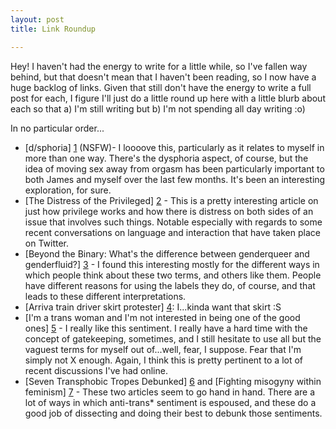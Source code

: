 ```yaml
---
layout: post
title: Link Roundup

---
```


Hey!  I haven't had the energy to write for a little while, so I've fallen way
behind, but that doesn't mean that I haven't been reading, so I now have a huge
backlog of links.  Given that still don't have the energy to write a full post
for each, I figure I'll just do a little round up here with a little blurb about
each so that a) I'm still writing but b) I'm not spending all day writing :o)

In no particular order...

* [d/sphoria] [1] (NSFW)- I loooove this, particularly as it relates to myself
  in more than one way.  There's the dysphoria aspect, of course, but the idea of
  moving sex away from orgasm has been particularly important to both James and
  myself over the last few months.  It's been an interesting exploration, for
  sure.
* [The Distress of the Privileged] [2] - This is a pretty interesting article on
  just how privilege works and how there is distress on both sides of an issue
  that involves such things.  Notable especially with regards to some recent
  conversations on language and interaction that have taken place on Twitter.
* [Beyond the Binary: What's the difference between genderqueer and
  genderfluid?] [3] - I found this interesting mostly for the different ways in
  which people think about these two terms, and others like them.  People have
  different reasons for using the labels they do, of course, and that leads to
  these different interpretations.
* [Arriva train driver skirt protester] [4]: I...kinda want that skirt :S
* [I'm a trans woman and I'm not interested in being one of the good ones] [5] -
  I really like this sentiment.  I really have a hard time with the concept of
  gatekeeping, sometimes, and I still hesitate to use all but the vaguest terms
  for myself out of...well, fear, I suppose.  Fear that I'm simply not X enough.
  Again, I think this is pretty pertinent to a lot of recent discussions I've
  had online.
* [Seven Transphobic Tropes Debunked] [6] and [Fighting misogyny within
  feminism] [7] - These two articles seem to go hand in hand.  There are a lot
  of ways in which anti-trans\* sentiment is espoused, and these do a good job
  of dissecting and doing their best to debunk those sentiments.

[1]: http://auntiepixelante.com/d/sphoria/ "D/sphoria"
[2]: http://weeklysift.com/2012/09/10/the-distress-of-the-privileged/ "The distress of the privileged"
[3]: http://cnlester.wordpress.com/2013/06/07/beyond-the-binary-question-two/ "Question two: what's the difference between genderqueer and genderfluid?"
[4]: http://now.msn.com/arriva-rain-driver-skirt-protester-poses-in-sweden "Arriva train driver skirt protester"
[5]: http://www.autostraddle.com/im-a-trans-woman-and-im-not-interested-in-being-one-of-the-good-ones-172570/ "I'm a trans woman and I'm not interested in being one of the good ones"
[6]: http://www.transadvocate.com/seven-transphobic-tropes-debunked.htm "Seven Transphobic Tropes Debunked."
[7]: http://www.tmponline.org/2013/05/02/feminist-misogyny/ "Fighting misogyny within feminism"

